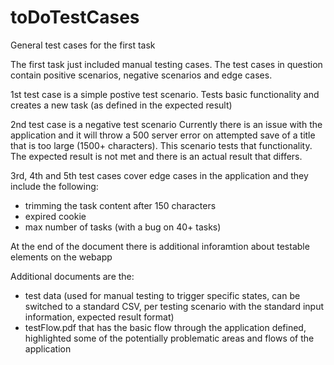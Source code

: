 # toDoTestCases
General test cases for the first task


The first task just included manual testing cases. The test cases in question contain positive scenarios, negative scenarios and edge cases. 

1st test case is a simple postive test scenario.
  Tests basic functionality and creates a new task (as defined in the expected result)

2nd test case is a negative test scenario
  Currently there is an issue with the application and it will throw a 500 server error on attempted save of a title that is too large (1500+ characters). This scenario tests that functionality. The expected result is not met and there is an actual result that differs.

3rd, 4th and 5th test cases cover edge cases in the application and they include the following: 
  - trimming the task content after 150 characters
  - expired cookie
  - max number of tasks (with a bug on 40+ tasks)
  
  
  At the end of the document there is additional inforamtion about testable elements on the webapp
  
  
 Additional documents are the:
  - test data (used for manual testing to trigger specific states, can be switched to a standard CSV, per testing scenario with the standard input information, expected result format)
  - testFlow.pdf that has the basic flow through the application defined, highlighted some of the potentially problematic areas and flows of the application

